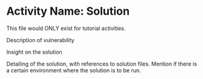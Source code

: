 # Activity Name: Solution

This file would ONLY exist for tutorial activities.

Description of vulnerability

Insight on the solution

Detailing of the solution, with references to solution files.
Mention if there is a certain environment where the solution is to be run.
